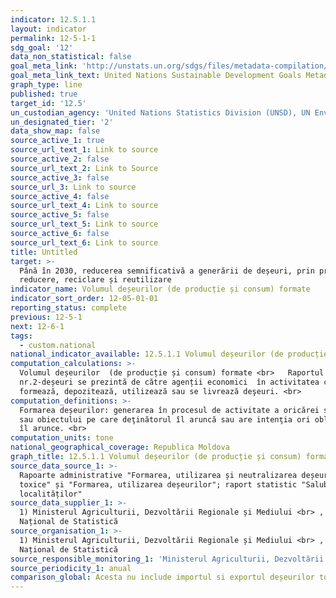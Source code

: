 ```yaml
---
indicator: 12.5.1.1
layout: indicator
permalink: 12-5-1-1
sdg_goal: '12'
data_non_statistical: false
goal_meta_link: 'http://unstats.un.org/sdgs/files/metadata-compilation/Metadata-Goal-12.pdf'
goal_meta_link_text: United Nations Sustainable Development Goals Metadata (pdf 782kB)
graph_type: line
published: true
target_id: '12.5'
un_custodian_agency: 'United Nations Statistics Division (UNSD), UN Environment (UNEP)'
un_designated_tier: '2'
data_show_map: false
source_active_1: true
source_url_text_1: Link to source
source_active_2: false
source_url_text_2: Link to Source
source_active_3: false
source_url_3: Link to source
source_active_4: false
source_url_text_4: Link to source
source_active_5: false
source_url_text_5: Link to source
source_active_6: false
source_url_text_6: Link to source
title: Untitled
target: >-
  Până în 2030, reducerea semnificativă a generării de deșeuri, prin prevenire,
  reducere, reciclare și reutilizare
indicator_name: Volumul deșeurilor (de producție și consum) formate
indicator_sort_order: 12-05-01-01
reporting_status: complete
previous: 12-5-1
next: 12-6-1
tags:
  - custom.national
national_indicator_available: 12.5.1.1 Volumul deșeurilor (de producție și consum) formate
computation_calculations: >-
  Volumul deșeurilor  (de producție și consum) formate <br>   Raportul
  nr.2-deșeuri se prezintă de către agenții economici  în activitatea cărora se
  formează, depozitează, utilizează sau se livrează deşeuri. <br>
computation_definitions: >-
  Formarea deșeurilor: generarea în procesul de activitate a oricărei substanţe
  sau obiectului pe care deţinătorul îl aruncă sau are intenţia ori obligaţia să
  îl arunce. <br>
computation_units: tone
national_geographical_coverage: Republica Moldova
graph_title: 12.5.1.1 Volumul deșeurilor (de producție și consum) formate
source_data_source_1: >-
  Rapoarte administrative "Formarea, utilizarea și neutralizarea deșeurilor
  toxice" și "Formarea, utilizarea deșeurilor"; raport statistic "Salubrizarea
  localităților"
source_data_supplier_1: >-
  1) Ministerul Agriculturii, Dezvoltării Regionale și Mediului <br> , 2) Biroul
  Național de Statistică
source_organisation_1: >-
  1) Ministerul Agriculturii, Dezvoltării Regionale și Mediului <br> , 2) Biroul
  Național de Statistică
source_responsible_monitoring_1: 'Ministerul Agriculturii, Dezvoltării Regionale și Mediului'
source_periodicity_1: anual
comparison_global: Acesta nu include importul si exportul deșeurilor toxice.
---
```

